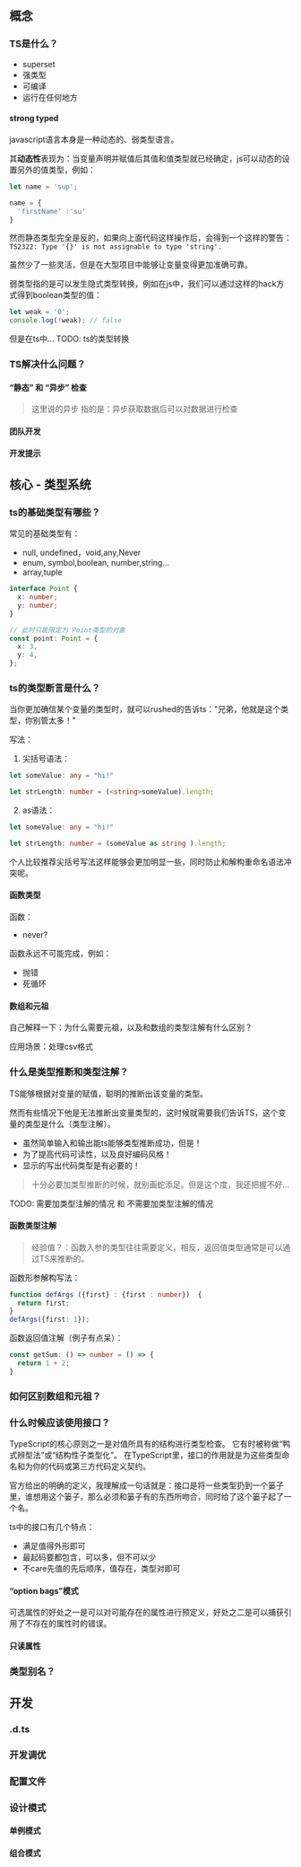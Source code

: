 ## 概念

### TS是什么？

- superset
- 强类型
- 可编译
- 运行在任何地方

#### strong typed

javascript语言本身是一种动态的、弱类型语言。

其**动态性**表现为：当变量声明并赋值后其值和值类型就已经确定，js可以动态的设置另外的值类型，例如：

```js
let name = 'sup';

name = {
  'firstName' :'su'
}
```

然而静态类型完全是反的，如果向上面代码这样操作后，会得到一个这样的警告：
`TS2322: Type '{}' is not assignable to type 'string'.`

虽然少了一些灵活，但是在大型项目中能够让变量变得更加准确可靠。

弱类型指的是可以发生隐式类型转换，例如在js中，我们可以通过这样的hack方式得到boolean类型的值：

```js
let weak = '0';
console.log(!weak); // false
```

但是在ts中...
TODO: ts的类型转换

### TS解决什么问题？

#### “静态” 和 “异步” 检查

> 这里说的异步 指的是：异步获取数据后可以对数据进行检查

#### 团队开发

#### 开发提示

## 核心 - 类型系统

### ts的基础类型有哪些？

常见的基础类型有：
- null, undefined，void,any,Never
- enum, symbol,boolean, number,string...
- array,tuple

```ts
interface Point {
  x: number;
  y: number;
}

// 此时只能限定为 Point类型的对象
const point: Point = {
  x: 3,
  y: 4,  
};
```

### ts的类型断言是什么？

当你更加确信某个变量的类型时，就可以rushed的告诉ts："兄弟，他就是这个类型，你别管太多！"

写法：
1. 尖括号语法：
```ts
let someValue: any = "hi!"

let strLength: number = (<string>someValue).length;
```

2. as语法：



```ts
let someValue: any = "hi!"

let strLength: number = (someValue as string ).length;

```

个人比较推荐尖括号写法这样能够会更加明显一些，同时防止和解构重命名语法冲突呢。

#### 函数类型

函数：

- never?

函数永远不可能完成，例如：

- 抛错
- 死循环

#### 数组和元祖

自己解释一下：为什么需要元祖，以及和数组的类型注解有什么区别？

应用场景：处理csv格式

### 什么是类型推断和类型注解？

TS能够根据对变量的赋值，聪明的推断出该变量的类型。

然而有些情况下他是无法推断出变量类型的，这时候就需要我们告诉TS，这个变量的类型是什么（类型注解）。

- 虽然简单输入和输出能ts能够类型推断成功，但是！
- 为了提高代码可读性，以及良好编码风格！
- 显示的写出代码类型是有必要的！

> 十分必要加类型推断的时候，就别画蛇添足。但是这个度，我还把握不好...

TODO: 需要加类型注解的情况 和 不需要加类型注解的情况

#### 函数类型注解

> 经验值？：函数入参的类型往往需要定义，相反，返回值类型通常是可以通过TS来推断的。

函数形参解构写法：

```ts
function defArgs ({first} : {first : number})  {
  return first;
}
defArgs({first: 1});
```

函数返回值注解（例子有点呆）：

```ts
const getSum: () => number = () => {
  return 1 + 2;
}
```

### 如何区别数组和元祖？

### 什么时候应该使用接口？

TypeScript的核心原则之一是对值所具有的结构进行类型检查。 它有时被称做“鸭式辨型法”或“结构性子类型化”。 在TypeScript里，接口的作用就是为这些类型命名和为你的代码或第三方代码定义契约。

官方给出的明确的定义，我理解成一句话就是：接口是将一些类型扔到一个篓子里，谁想用这个篓子，那么必须和篓子有的东西所吻合，同时给了这个篓子起了一个名。

ts中的接口有几个特点：

- 满足值得外形即可
- 最起码要都包含，可以多，但不可以少
- 不care先值的先后顺序，值存在，类型对即可

#### “option bags”模式

可选属性的好处之一是可以对可能存在的属性进行预定义，好处之二是可以捕获引用了不存在的属性时的错误。

#### 只读属性

### 类型别名？

## 开发

### .d.ts

### 开发调优

### 配置文件

### 设计模式

#### 单例模式

#### 组合模式

